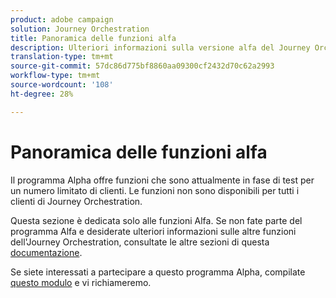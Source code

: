 ```yaml
---
product: adobe campaign
solution: Journey Orchestration
title: Panoramica delle funzioni alfa
description: Ulteriori informazioni sulla versione alfa del Journey Orchestration.
translation-type: tm+mt
source-git-commit: 57dc86d775bf8860aa09300cf2432d70c62a2993
workflow-type: tm+mt
source-wordcount: '108'
ht-degree: 28%

---
```



# Panoramica delle funzioni alfa

Il programma Alpha offre funzioni che sono attualmente in fase di test per un numero limitato di clienti. Le funzioni non sono disponibili per tutti i clienti di Journey Orchestration.

Questa sezione è dedicata solo alle funzioni Alfa. Se non fate parte del programma Alfa e desiderate ulteriori informazioni sulle altre funzioni dell&#39;Journey Orchestration, consultate le altre sezioni di questa [documentazione](../../journey-orchestration-home.md).

Se siete interessati a partecipare a questo programma Alpha, compilate [questo modulo](https://forms.office.com/Pages/ResponsePage.aspx?id=Wht7-jR7h0OUrtLBeN7O4RuhNDklrkhHrsBisppjRThURDJTTUxWSTBJQU1OSTBTVjMwUDRIQURDNS4u) e vi richiameremo.


